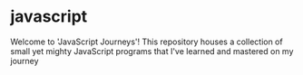 # javascript
Welcome to 'JavaScript Journeys'! This repository houses a collection of small yet mighty JavaScript programs that I've learned and mastered on my journey
